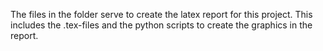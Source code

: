The files in the folder serve to create the latex report for this project. This includes the .tex-files and the python scripts to create the graphics in the report.
